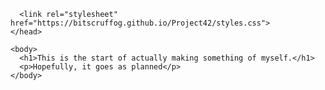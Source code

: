 <!DOCTYPE html>
  <html>
    <head>
      <title>Rainier Hattingh</title>

      <link rel="stylesheet" href="https://bitscruffog.github.io/Project42/styles.css">
    </head>

    <body>
      <h1>This is the start of actually making something of myself.</h1>
      <p>Hopefully, it goes as planned</p>
    </body>
  </html>
